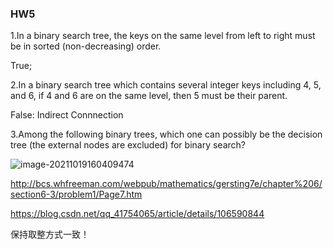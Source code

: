 ### HW5

1.In a binary search tree, the keys on the same level from left to right must be in sorted (non-decreasing) order.

True;

2.In a binary search tree which contains several integer keys including 4, 5, and 6, if 4 and 6 are on the same level, then 5 must be their parent.

False: Indirect Connnection

3.Among the following binary trees, which one can possibly be the decision tree (the external nodes are excluded) for binary search?

![image-20211019160409474](https://i.loli.net/2021/10/19/zjfcX2U89DxWa7e.png)

http://bcs.whfreeman.com/webpub/mathematics/gersting7e/chapter%206/section6-3/problem1/Page7.htm

https://blog.csdn.net/qq_41754065/article/details/106590844

保持取整方式一致！